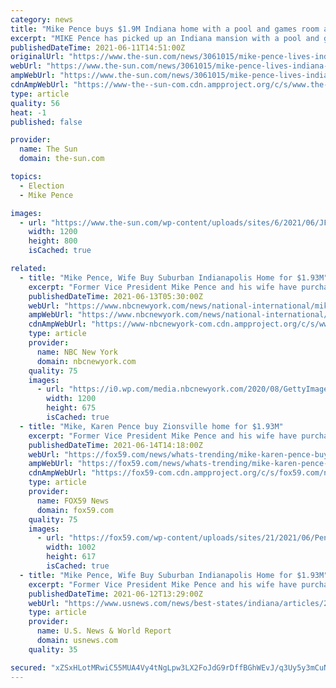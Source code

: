 ```yaml
---
category: news
title: "Mike Pence buys $1.9M Indiana home with a pool and games room after being ‘homeless’ when he left White House"
excerpt: "MIKE Pence has picked up an Indiana mansion with a pool and games room for $1.93million after being left “homeless” when he left the White House in January.  The former Vice President, 62, closed"
publishedDateTime: 2021-06-11T14:51:00Z
originalUrl: "https://www.the-sun.com/news/3061015/mike-pence-lives-indiana-mansion-carmel/"
webUrl: "https://www.the-sun.com/news/3061015/mike-pence-lives-indiana-mansion-carmel/"
ampWebUrl: "https://www.the-sun.com/news/3061015/mike-pence-lives-indiana-mansion-carmel/amp/"
cdnAmpWebUrl: "https://www-the--sun-com.cdn.ampproject.org/c/s/www.the-sun.com/news/3061015/mike-pence-lives-indiana-mansion-carmel/amp/"
type: article
quality: 56
heat: -1
published: false

provider:
  name: The Sun
  domain: the-sun.com

topics:
  - Election
  - Mike Pence

images:
  - url: "https://www.the-sun.com/wp-content/uploads/sites/6/2021/06/JF-US-INSIDE-MIKE-OENCE-MANSION-OFF-PLATFORM-1.jpg?strip=all&quality=100&w=1200&h=800&crop=1"
    width: 1200
    height: 800
    isCached: true

related:
  - title: "Mike Pence, Wife Buy Suburban Indianapolis Home for $1.93M"
    excerpt: "Former Vice President Mike Pence and his wife have purchased a $1.93 million suburban Indianapolis house that sits on a 5-acre spread and features seven bedrooms, a swimming pool and an indoor basketball court."
    publishedDateTime: 2021-06-13T05:30:00Z
    webUrl: "https://www.nbcnewyork.com/news/national-international/mike-pence-wife-buy-suburban-indianapolis-home-for-1-93m/3104043/"
    ampWebUrl: "https://www.nbcnewyork.com/news/national-international/mike-pence-wife-buy-suburban-indianapolis-home-for-1-93m/3104043/?amp"
    cdnAmpWebUrl: "https://www-nbcnewyork-com.cdn.ampproject.org/c/s/www.nbcnewyork.com/news/national-international/mike-pence-wife-buy-suburban-indianapolis-home-for-1-93m/3104043/?amp"
    type: article
    provider:
      name: NBC New York
      domain: nbcnewyork.com
    quality: 75
    images:
      - url: "https://i0.wp.com/media.nbcnewyork.com/2020/08/GettyImages-1169849230.jpg?crop=0px%2C44px%2C4991px%2C2807px&quality=85&resize=1200%2C675&strip=all&ssl=1"
        width: 1200
        height: 675
        isCached: true
  - title: "Mike, Karen Pence buy Zionsville home for $1.93M"
    excerpt: "Former Vice President Mike Pence and his wife have purchased a $1.93 million house in suburban Indianapolis that sits on a 5-acre spread and features seven bedrooms, a"
    publishedDateTime: 2021-06-14T14:18:00Z
    webUrl: "https://fox59.com/news/whats-trending/mike-karen-pence-buy-zionsville-home-for-1-93m/"
    ampWebUrl: "https://fox59.com/news/whats-trending/mike-karen-pence-buy-zionsville-home-for-1-93m/amp/"
    cdnAmpWebUrl: "https://fox59-com.cdn.ampproject.org/c/s/fox59.com/news/whats-trending/mike-karen-pence-buy-zionsville-home-for-1-93m/amp/"
    type: article
    provider:
      name: FOX59 News
      domain: fox59.com
    quality: 75
    images:
      - url: "https://fox59.com/wp-content/uploads/sites/21/2021/06/Pences-house.jpg?w=1280"
        width: 1002
        height: 617
        isCached: true
  - title: "Mike Pence, Wife Buy Suburban Indianapolis Home for $1.93M"
    excerpt: "Former Vice President Mike Pence and his wife have purchased a $1.93 million house in suburban Indianapolis that sits on a 5-acre spread and features seven bedrooms, a swimming pool and an indoor basketball court."
    publishedDateTime: 2021-06-12T13:29:00Z
    webUrl: "https://www.usnews.com/news/best-states/indiana/articles/2021-06-12/mike-pence-wife-buy-suburban-indianapolis-home-for-193m"
    type: article
    provider:
      name: U.S. News & World Report
      domain: usnews.com
    quality: 35

secured: "xZSxHLotMRwiC55MUA4Vy4tNgLpw3LX2FoJdG9rDffBGhWEvJ/q3Uy5y3mCuNMSurNKniAESZJlPWO5KkIfcJZLyU2UdlVyhpmcDg1qzweZ95lo1+9wneEliVHqAM6hnOdcHiFLdaGuLSSwki2+QOHLmpZL7sgw3Alq6r6t9rgxxDzGcoLdmkuYpKVE1KBNPEpSV4/0ZdcIDJdvkooqSMMzbnf8oTjeCooKWnaQrrPWxnLTGwAcrWwgmZgit2h6OUYoh1Yzfr14U+dyxXhj8bgIkV/vmB18zDPEVu3yFEJ05iWke+soWGcC9BVRmSWi3nr1nfzhAfmEzBNlW4O587q4mlH6EheCNVv6DBikKULE=;dojMRhh2QbOUvhFQiyEPWQ=="
---
```


